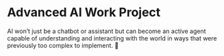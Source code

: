 # Advanced AI Work Project

AI won’t just be a chatbot or assistant but can become an active agent capable of understanding and interacting with the world in ways that were previously too complex to implement. 🚀
